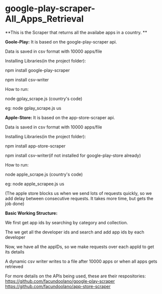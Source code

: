 # google-play-scraper-All_Apps_Retrieval


**This is the Scraper that returns all the availabe apps in a country. **

**Goole-Play:**
It is based on the google-play-scraper api.

Data is saved in csv format with 10000 apps/file

Installing Libraries(in the project folder):

npm install google-play-scraper

npm install csv-writer

How to run:

node gplay_scrape.js (country's code)

eg: node gplay_scrape.js us


**Apple-Store:**
It is based on the app-store-scraper api.

Data is saved in csv format with 10000 apps/file

Installing Libraries(in the project folder):

npm install app-store-scraper

npm install csv-writer(if not installed for google-play-store already)

How to run:

node apple_scrape.js (country's code)

eg: node apple_scrapee.js us

(The apple store blocks us when we send lots of requests quickly, so we add delay between consecutive requests. It takes more time, but gets the job done)


**Basic Working Structure:**

We first get app ids by searching by category and collection.

The we get all the developer ids and search and add app ids by each developer

Now, we have all the appIDs, so we make requests over each appId to get its details

A dynamic csv writer writes to a file after 10000 apps or when all apps gets retrieved


For more details on the APIs being used, these are their respositories:
https://github.com/facundoolano/google-play-scraper
https://github.com/facundoolano/app-store-scraper

